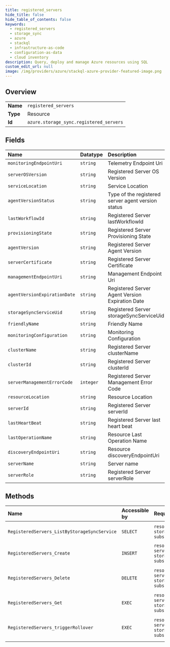 ```yaml
---
title: registered_servers
hide_title: false
hide_table_of_contents: false
keywords:
  - registered_servers
  - storage_sync
  - azure    
  - stackql
  - infrastructure-as-code
  - configuration-as-data
  - cloud inventory
description: Query, deploy and manage Azure resources using SQL
custom_edit_url: null
image: /img/providers/azure/stackql-azure-provider-featured-image.png
---
```

  
    

## Overview
<table><tbody>
<tr><td><b>Name</b></td><td><code>registered_servers</code></td></tr>
<tr><td><b>Type</b></td><td>Resource</td></tr>
<tr><td><b>Id</b></td><td><code>azure.storage_sync.registered_servers</code></td></tr>
</tbody></table>

## Fields
| Name | Datatype | Description |
|:-----|:---------|:------------|
| `monitoringEndpointUri` | `string` | Telemetry Endpoint Uri |
| `serverOSVersion` | `string` | Registered Server OS Version |
| `serviceLocation` | `string` | Service Location |
| `agentVersionStatus` | `string` | Type of the registered server agent version status |
| `lastWorkflowId` | `string` | Registered Server lastWorkflowId |
| `provisioningState` | `string` | Registered Server Provisioning State |
| `agentVersion` | `string` | Registered Server Agent Version |
| `serverCertificate` | `string` | Registered Server Certificate |
| `managementEndpointUri` | `string` | Management Endpoint Uri |
| `agentVersionExpirationDate` | `string` | Registered Server Agent Version Expiration Date |
| `storageSyncServiceUid` | `string` | Registered Server storageSyncServiceUid |
| `friendlyName` | `string` | Friendly Name |
| `monitoringConfiguration` | `string` | Monitoring Configuration |
| `clusterName` | `string` | Registered Server clusterName |
| `clusterId` | `string` | Registered Server clusterId |
| `serverManagementErrorCode` | `integer` | Registered Server Management Error Code |
| `resourceLocation` | `string` | Resource Location |
| `serverId` | `string` | Registered Server serverId |
| `lastHeartBeat` | `string` | Registered Server last heart beat |
| `lastOperationName` | `string` | Resource Last Operation Name |
| `discoveryEndpointUri` | `string` | Resource discoveryEndpointUri |
| `serverName` | `string` | Server name |
| `serverRole` | `string` | Registered Server serverRole |
## Methods
| Name | Accessible by | Required Params | Description |
|:-----|:--------------|:----------------|:------------|
| `RegisteredServers_ListByStorageSyncService` | `SELECT` | `resourceGroupName, storageSyncServiceName, subscriptionId` | Get a given registered server list. |
| `RegisteredServers_Create` | `INSERT` | `resourceGroupName, serverId, storageSyncServiceName, subscriptionId` | Add a new registered server. |
| `RegisteredServers_Delete` | `DELETE` | `resourceGroupName, serverId, storageSyncServiceName, subscriptionId` | Delete the given registered server. |
| `RegisteredServers_Get` | `EXEC` | `resourceGroupName, serverId, storageSyncServiceName, subscriptionId` | Get a given registered server. |
| `RegisteredServers_triggerRollover` | `EXEC` | `resourceGroupName, serverId, storageSyncServiceName, subscriptionId` | Triggers Server certificate rollover. |
